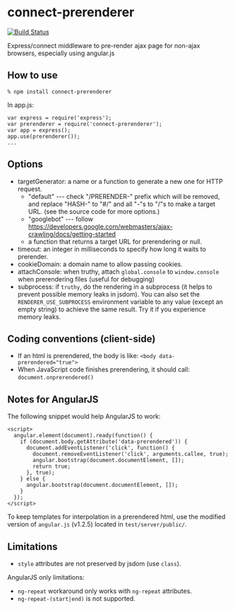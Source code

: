 connect-prerenderer
===================

[![Build Status](https://travis-ci.org/dai-shi/connect-prerenderer.png?branch=master)](https://travis-ci.org/dai-shi/connect-prerenderer)

Express/connect middleware to pre-render ajax page for non-ajax browsers, especially using angular.js

How to use
----------

    % npm install connect-prerenderer

In app.js:

    var express = require('express');
    var prerenderer = require('connect-prerenderer');
    var app = express();
    app.use(prerenderer());
    ...

Options
-------

* targetGenerator: a name or a function to generate a new one for HTTP request.
  * "default" --- check "/PRERENDER-" prefix which will be removed, and replace "HASH-" to "#/" and all "-"s to "/"s to make a target URL. (see the source code for more options.)
  * "googlebot" --- follow <https://developers.google.com/webmasters/ajax-crawling/docs/getting-started>
  * a function that returns a target URL for prerendering or null.
* timeout: an integer in milliseconds to specify how long it waits to prerender.
* cookieDomain: a domain name to allow passing cookies.
* attachConsole: when truthy, attach `global.console` to `window.console` when prerendering files
  (useful for debugging)
* subprocess: if `truthy`, do the rendering in a subprocess (it helps to prevent possible memory leaks in jsdom). You can also set the `RENDERER_USE_SUBPROCESS` environment variable to any value (except an empty string) to achieve the same result. Try it if you experience memory leaks.


Coding conventions (client-side)
--------------------------------

* If an html is prerendered, the body is like: `<body data-prerendered="true">`
* When JavaScript code finishes prerendering, it should call: `document.onprerendered()`

Notes for AngularJS
-------------------

The following snippet would help AngularJS to work:

    <script>
      angular.element(document).ready(function() {
        if (document.body.getAttribute('data-prerendered')) {
          document.addEventListener('click', function() {
            document.removeEventListener('click', arguments.callee, true);
            angular.bootstrap(document.documentElement, []);
            return true;
          }, true);
        } else {
          angular.bootstrap(document.documentElement, []);
        }
      });
    </script>

To keep templates for interpolation in a prerendered html,
use the modified version of `angular.js` (v1.2.5)
located in `test/server/public/`.

Limitations
-----------

* `style` attributes are not preserved by jsdom (use `class`).

AngularJS only limitations:

* `ng-repeat` workaround only works with `ng-repeat` attributes.
* `ng-repeat-(start|end)` is not supported.
